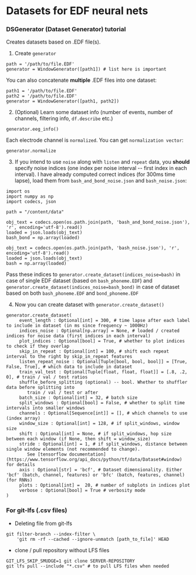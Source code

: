 # Datasets for EDF neural nets 

### DSGenerator (Dataset Generator) tutorial 

Creates datasets based on .EDF file(s).

1. Create `generator`
```
path = '/path/to/file.EDF'
generator = WindowGenerator([path1]) # list here is important
```
You can also concatenate **multiple** .EDF files into one dataset:
```
path1 = '/path/to/file.EDF'
path2 = '/path/to/file.EDF'
generator = WindowGenerator([path1, path2])
```

2. (Optional) Learn some dataset info (number of events, number of channels, filtering info, `df.describe` etc.)
```
generator.eeg_info()
```
Each electrode channel is `normalized`. You can get `normalization vector`:
```
generator.normalize
```

3. If you intend to use `noise` along with `listen` and `repeat` data, you **should** specify noise indices (one index per noise interval -- first index in each interval). I have already computed correct indices (for 300ms time lapse), load them from `bash_and_bond_noise.json` and `bash_noise.json`:
```
import os
import numpy as np
import codecs, json 

path = "/content/data"

obj_text = codecs.open(os.path.join(path, 'bash_and_bond_noise.json'), 'r', encoding='utf-8').read()
loaded = json.loads(obj_text)
bash_bond = np.array(loaded)

obj_text = codecs.open(os.path.join(path, 'bash_noise.json'), 'r', encoding='utf-8').read()
loaded = json.loads(obj_text)
bash = np.array(loaded)
```

Pass these indices to `generator.create_dataset(indices_noise=bash)` in case of single EDF dataset (based on `bash_phoneme.EDF`) and `generator.create_dataset(indices_noise=bash_bond)` in case of dataset based on both `bash_phoneme.EDF` and `bond_phoneme.EDF` 

4. Now you can create dataset with `generator.create_dataset()`
```
generator.create_dataset(
	 event_length : Optional[int] = 300, # time lapse after each label to include in dataset (in ms since frequency ~ 1000Hz)
	 indices_noise : Optional[np.array] = None, # loaded / created indices for noise data (first indices in each interval)
	 plot_indices : Optional[bool] = True, # whether to plot indices to check if they overlap
	 skip_in_repeat : Optional[int] = 100, # shift each repeat interval to the right by skip_in_repeat features
	 listen_repeat_noise : Optional[Tuple[bool, bool, bool]] = [True, False, True], # which data to include in dataset
	 train_val_test : Optional[Tuple[float, float, float]] = [.8, .2, 0], # train / val / test ratios
	 shuffle_before_splitting (optional) -- bool. Whether to shuffler data before splitting into
    	train / val / test or after
	 batch_size : Optional[int] = 32, # batch size
	 split_windows : Optional[bool] = False, # whether to split time intervals into smaller windows
	 channels : Optional[Sequence[int]] = [], # which channels to use (index array)
	 window_size : Optional[int] = 128, # if split_windows, window size
	 shift : Optional[int] = None, # if split_windows, hop size between each window (if None, then shift = window_size)
	 stride : Optional[int] = 1, # if split_windows, distance between single window elements (not recommended to change).
	 	See [tensorflow documentation](https://www.tensorflow.org/api_docs/python/tf/data/Dataset#window) for details
	 axis : Optional[str] = 'bcf', # Dataset dimensionality. Either 'bcf' (batch, channel, features) or 'bfc' (batch, features, channel) (for RNNs)
	 plots : Optional[int] =  20, # number of subplots in indices plot 
	 verbose : Optional[bool] = True # verbosity mode 
)
```

### For git-lfs (.csv files)
* Deleting file from git-lfs
```
git filter-branch --index-filter \
    'git rm -rf --cached --ignore-unmatch [path_to_file]' HEAD
```
* clone / pull repository without LFS files
```
GIT_LFS_SKIP_SMUDGE=1 git clone SERVER-REPOSITORY
git lfs pull --include "*.csv" # to pull LFS files when needed
```
